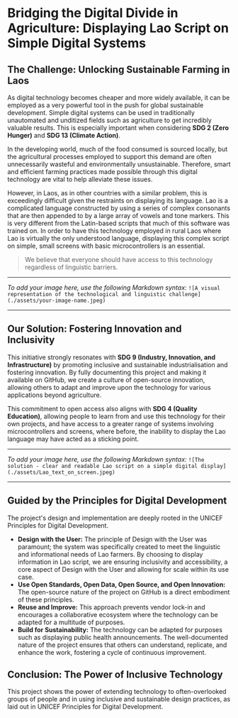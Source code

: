 # Bridging the Digital Divide in Agriculture: Displaying Lao Script on Simple Digital Systems

## The Challenge: Unlocking Sustainable Farming in Laos

As digital technology becomes cheaper and more widely available, it can be employed as a very powerful tool in the push for global sustainable development. Simple digital systems can be used in traditionally unautomated and unditized fields such as agriculture to get incredibly valuable results. This is especially important when considering **SDG 2 (Zero Hunger)** and **SDG 13 (Climate Action)**.

In the developing world, much of the food consumed is sourced locally, but the agricultural processes employed to support this demand are often unnecessarily wasteful and environmentally unsustainable. Therefore, smart and efficient farming practices made possible through this digital technology are vital to help alleviate these issues.

However, in Laos, as in other countries with a similar problem, this is exceedingly difficult given the restraints on displaying its language. Lao is a complicated language constructed by using a series of complex consonants that are then appended to by a large array of vowels and tone markers. This is very different from the Latin-based scripts that much of this software was trained on. In order to have this technology employed in rural Laos where Lao is virtually the only understood language, displaying this complex script on simple, small screens with basic microcontrollers is an essential.

> We believe that everyone should have access to this technology regardless of linguistic barriers.

***
*To add your image here, use the following Markdown syntax:*
`![A visual representation of the technological and linguistic challenge](./assets/your-image-name.jpeg)`
***

## Our Solution: Fostering Innovation and Inclusivity

This initiative strongly resonates with **SDG 9 (Industry, Innovation, and Infrastructure)** by promoting inclusive and sustainable industrialisation and fostering innovation. By fully documenting this project and making it available on GitHub, we create a culture of open-source innovation, allowing others to adapt and improve upon the technology for various applications beyond agriculture.

This commitment to open access also aligns with **SDG 4 (Quality Education)**, allowing people to learn from and use this technology for their own projects, and have access to a greater range of systems involving microcontrollers and screens, where before, the inability to display the Lao language may have acted as a sticking point.

***
*To add your image here, use the following Markdown syntax:*
`![The solution - clear and readable Lao script on a simple digital display](./assets/Lao_text_on_screen.jpeg)`
***

## Guided by the Principles for Digital Development

The project's design and implementation are deeply rooted in the UNICEF Principles for Digital Development.

* **Design with the User:** The principle of Design with the User was paramount; the system was specifically created to meet the linguistic and informational needs of Lao farmers. By choosing to display information in Lao script, we are ensuring inclusivity and accessibility, a core aspect of Design with the User and allowing for scale within its use case.
* **Use Open Standards, Open Data, Open Source, and Open Innovation:** The open-source nature of the project on GitHub is a direct embodiment of these principles.
* **Reuse and Improve:** This approach prevents vendor lock-in and encourages a collaborative ecosystem where the technology can be adapted for a multitude of purposes.
* **Build for Sustainability:** The technology can be adapted for purposes such as displaying public health announcements. The well-documented nature of the project ensures that others can understand, replicate, and enhance the work, fostering a cycle of continuous improvement.

## Conclusion: The Power of Inclusive Technology

This project shows the power of extending technology to often-overlooked groups of people and in using inclusive and sustainable design practices, as laid out in UNICEF Principles for Digital Development.
